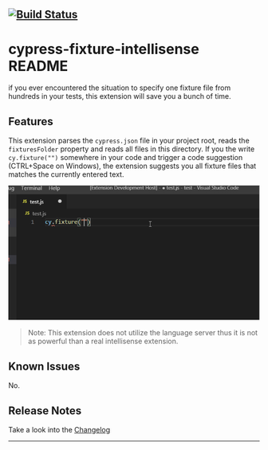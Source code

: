 [![Build Status](https://travis-ci.org/gabbersepp/cypress-fixture-intellisense.svg?branch=master)](https://travis-ci.org/gabbersepp/cypress-fixture-intellisense)
-----------------------------------------------------------------------------------------------------------

# cypress-fixture-intellisense README

if you ever encountered the situation to specify one fixture file from hundreds in your tests, this extension will save you a bunch of time.

## Features

This extension parses the `cypress.json` file in your project root, reads the `fixturesFolder` property and reads all files in this directory.
If you the write `cy.fixture("")` somewhere in your code and trigger a code suggestion (CTRL+Space on Windows), the extension suggests you all fixture files that matches the currently entered text.


![Suggestion](images/example.gif)

> Note: This extension does not utilize the language server thus it is not as powerful than a real intellisense extension.

## Known Issues

No.

## Release Notes

Take a look into the [Changelog](CHANGELOG.md)

-----------------------------------------------------------------------------------------------------------
